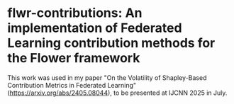 # flwr-contributions: An implementation of Federated Learning contribution methods for the Flower framework

This work was used in my paper "On the Volatility of Shapley-Based Contribution Metrics in Federated Learning" (https://arxiv.org/abs/2405.08044), to be presented at IJCNN 2025 in July.
